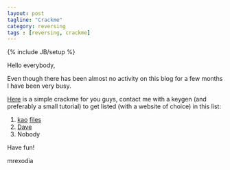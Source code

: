 ```yaml
---
layout: post
tagline: "Crackme"
category: reversing
tags : [reversing, crackme]
---
```

{% include JB/setup %}

Hello everybody,

Even though there has been almost no activity on this blog for a few months I have been very busy.

[Here](https://mega.nz/#!j4oGSAiD!L8i_hQ0ENfhUhCpqTB4MbZqtDNYZuF39ng11fzWJEN8) is a simple crackme for you guys, contact me with a keygen (and preferably a small tutorial) to get listed (with a website of choice) in this list:

1. [kao](http://lifeinhex.com) [files](/files/mrexodia_kg.zip)
2. [Dave](/files/KeyGenDave.zip)
3. Nobody

Have fun!

mrexodia
